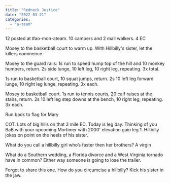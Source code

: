 ```yaml
---
title: "Redneck Justice"
date: "2022-03-21"
categories: 
  - "a-team"
---
```


12 posted at #ao-mon-ateam. 10 campers and 2 mall walkers. 4 EC

Mosey to the basketball court to warm up. With Hillbilly's sister, let the killers commence.

Mosey to the guard rails: 1s run to speed hump top of the hill and 10 monkey humpers, return. 2s side lunge, 10 left leg, 10 right leg, repeating. 3x total.

1s run to basketball court, 10 squat jumps, return. 2s 10 left leg forward lunge, 10 right leg lunge, repeating. 3x each.

Mosey to basketball court. 1s run to tennis courts, 20 calf raises at the stairs, return. 2s 10 left leg step downs at the bench, 10 right leg, repeating. 3x each.

Run back to flag for Mary

COT. Lots of big hills on that 3 mile EC. Today is leg day. Thinking of you BaB with your upcoming Mortimer with 2000' elevation gain leg 1. Hillbilly jokes on point on the heels of his sister.

What do you call a hillbilly girl who’s faster then her brothers? A virgin

What do a Southern wedding, a Florida divorce and a West Virginia tornado have in common? Either way someone is going to lose the trailer.

Forgot to share this one. How do you circumcise a hillbilly? Kick his sister in the jaw.

